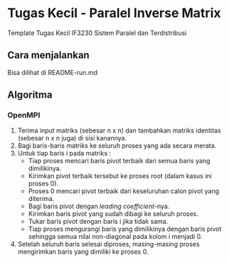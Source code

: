 # Tugas Kecil - Paralel Inverse Matrix

Template Tugas Kecil IF3230 Sistem Paralel dan Terdistribusi

## Cara menjalankan

Bisa dilihat di README-run.md

## Algoritma

### OpenMPI

1. Terima input matriks (sebesar n x n) dan tambahkan matriks identitas (sebesar n x n juga) di sisi kanannya.
2. Bagi baris-baris matriks ke seluruh proses yang ada secara merata.
3. Untuk tiap baris i pada matriks :
    - Tiap proses mencari baris pivot terbaik dari semua baris yang dimilikinya.
    - Kirimkan pivot terbaik tersebut ke proses root (dalam kasus ini proses 0).
    - Proses 0 mencari pivot terbaik dari keseluruhan calon pivot yang diterima.
    - Bagi baris pivot dengan *leading coefficient*-nya.
    - Kirimkan baris pivot yang sudah dibagi ke seluruh proses.
    - Tukar baris pivot dengan baris i jika tidak sama.
    - Tiap proses mengurangi baris yang dimilikinya dengan baris pivot sehingga semua nilai non-diagonal pada kolom i menjadi 0.
4. Setelah seluruh baris selesai diproses, masing-masing proses mengirimkan baris yang dimiliki ke proses 0.
